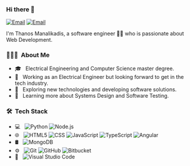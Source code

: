 ### Hi there 👋
<a href="sakmanal@gmail.com"><img alt="Email" src="https://img.shields.io/badge/Gmail-D14836?style=for-the-badge&logo=gmail&logoColor=white"></a>
<a href="linkedin.com/in/athanasios-manalikadis-63a043189"><img alt="Email" src="https://img.shields.io/badge/LinkedIn-0077B5?style=for-the-badge&logo=linkedin&logoColor=white"></a>

I'm Thanos Manalikadis, a software engineer 👨‍💻 who is passionate about Web Development.

<h3> 👨🏻‍💻 &nbsp;About Me </h3>

- 🎓 &nbsp; Electrical Engineering and Computer Science master degree.
- 💼 &nbsp; Working as an Electrical Engineer but looking forward to get in the tech industry.
- 🤔 &nbsp; Exploring new technologies and developing software solutions.
- 🌱 &nbsp; Learning more about Systems Design and Software Testing.

<h3> 🛠 &nbsp;Tech Stack</h3>

- 💻 &nbsp;
  ![Python](https://img.shields.io/badge/-Python-333333?style=flat&logo=python&logoColor=f5b342)
  <!--![.NET Core](https://img.shields.io/badge/-.NET-333333?style=flat&logo=.Net&logoColor=42e3f5)-->
  ![Node.js](https://img.shields.io/badge/-Node.js-333333?style=flat&logo=node.js)
- 🌐 &nbsp;
  ![HTML5](https://img.shields.io/badge/-HTML5-333333?style=flat&logo=HTML5)
  ![CSS](https://img.shields.io/badge/-CSS-333333?style=flat&logo=CSS3&logoColor=1572B6)
  ![JavaScript](https://img.shields.io/badge/-JavaScript-333333?style=flat&logo=javascript)
  ![TypeScript](https://img.shields.io/badge/-TypeScript-333333?style=flat&logo=typescript&logoColor=007ACC)
  ![Angular](https://img.shields.io/badge/-Angular-333333?style=flat&logo=angular&logoColor=eb4034)
- 🛢 &nbsp;
  ![MongoDB](https://img.shields.io/badge/-MongoDB-333333?style=flat&logo=mongodb)
- ⚙️ &nbsp;
  ![Git](https://img.shields.io/badge/-Git-333333?style=flat&logo=git)
  ![GitHub](https://img.shields.io/badge/-GitHub-333333?style=flat&logo=github)
  ![Bitbucket](https://img.shields.io/badge/-Bitbucket-333333?style=flat&logo=bitbucket&logoColor=3480eb)
- 🔧 &nbsp;
  ![Visual Studio Code](https://img.shields.io/badge/-Visual%20Studio%20Code-333333?style=flat&logo=visual-studio-code&logoColor=007ACC)
  
<!--<h3> 🤝🏻 &nbsp;Connect with Me </h3>-->
  
<!--<a href="https://www.linkedin.com/in/AVS1508/"><img alt="LinkedIn" src="https://img.shields.io/badge/LinkedIn-Aditya%20Vikram%20Singh-blue?style=flat-square&logo=linkedin"></a>-->


